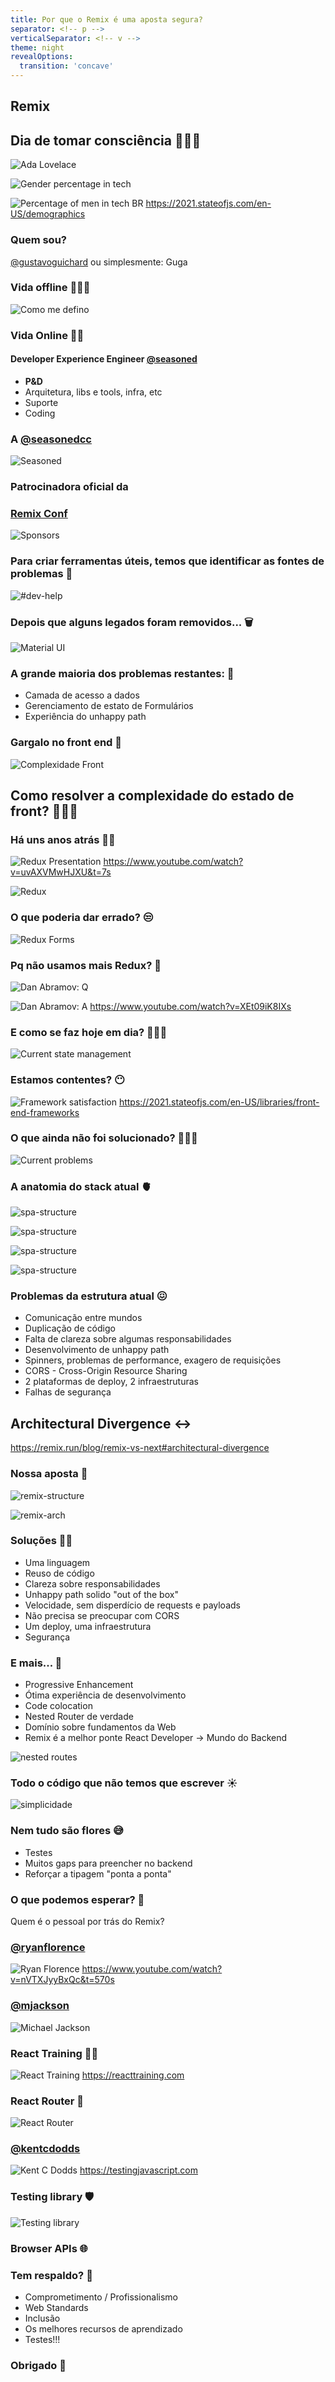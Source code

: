 ```yaml
---
title: Por que o Remix é uma aposta segura?
separator: <!-- p -->
verticalSeparator: <!-- v -->
theme: night
revealOptions:
  transition: 'concave'
---
```


## Remix

<!-- p -->

## Dia de tomar consciência 🤦🏻‍♀️
![Ada Lovelace](/assets/ada-lovelace.png)
<!-- v -->
![Gender percentage in tech](/assets/gender.png)
<!-- v -->
![Percentage of men in tech BR](/assets/country-gender.png)
https://2021.stateofjs.com/en-US/demographics

<!-- p -->

### Quem sou?

[@gustavoguichard](https://twitter.com/gustavoguichard)
ou simplesmente: Guga
<!-- v -->
### Vida offline 👨‍👩‍👦
![Como me defino](/assets/offline.png)

<!-- v -->
### Vida Online 🧑‍💻
#### Developer Experience Engineer [@seasoned](https://seasoned.cc)
- __P&D__
- Arquitetura, libs e tools, infra, etc
- Suporte
- Coding

<!-- p -->

### A [@seasonedcc](https://twitter.com/seasonedcc)
![Seasoned](/assets/seasoned.png)
<!-- v -->
### Patrocinadora oficial da
### [Remix Conf](https://remix.run/conf)
![Sponsors](/assets/sponsors.png)

<!-- p -->
### Para criar ferramentas úteis, temos que identificar as fontes de problemas 🔬
![#dev-help](/assets/devhelp.png)

<!-- v -->
### Depois que alguns legados foram removidos... 🗑
![Material UI](/assets/mui.png)

<!-- v -->
### A grande maioria dos problemas restantes: 🦠
- Camada de acesso a dados
- Gerenciamento de estato de Formulários
- Experiência do unhappy path

<!-- v -->
### Gargalo no front end 🍾
![Complexidade Front](/assets/complexidade-front.png)

<!-- p -->
## Como resolver a complexidade do estado de front? 👨🏽‍🚀

<!-- v -->
### Há uns anos atrás 👵🏽
![Redux Presentation](/assets/redux-presentation.png)
https://www.youtube.com/watch?v=uvAXVMwHJXU&t=7s
<!-- v -->
![Redux](/assets/redux.png)
<!-- v -->
### O que poderia dar errado? 😒
![Redux Forms](/assets/redux-forms.png)
<!-- v -->
### Pq não usamos mais Redux? 🚮
![Dan Abramov: Q](/assets/danabramov-question.png)
<!-- v -->
![Dan Abramov: A](/assets/danabramov-answer.png)
https://www.youtube.com/watch?v=XEt09iK8IXs


<!-- p -->
### E como se faz hoje em dia? 👩🏻‍🔬
![Current state management](/assets/current.png)
<!-- v -->
### Estamos contentes? 😶
![Framework satisfaction](/assets/framework-satisfaction.png)
https://2021.stateofjs.com/en-US/libraries/front-end-frameworks

<!-- v -->
### O que ainda não foi solucionado? 🕵🏽‍♀️
![Current problems](/assets/current-problems.png)

<!-- p -->
### A anatomia do stack atual 🫀
![spa-structure](/assets/spa-structure.png)
<!-- v -->
![spa-structure](/assets/spa-structure-1.png)
<!-- v -->
![spa-structure](/assets/spa-structure-2.png)
<!-- v -->
![spa-structure](/assets/spa-structure-3.png)

<!-- v -->
### Problemas da estrutura atual 😖
- Comunicação entre mundos
- Duplicação de código
- Falta de clareza sobre algumas responsabilidades
- Desenvolvimento de unhappy path
- Spinners, problemas de performance, exagero de requisições
- CORS - Cross-Origin Resource Sharing
- 2 plataformas de deploy, 2 infraestruturas
- Falhas de segurança

<!-- v -->
## Architectural Divergence ↔️
https://remix.run/blog/remix-vs-next#architectural-divergence

<!-- p -->
### Nossa aposta 🤞
![remix-structure](/assets/remix-structure.png)
<!-- v -->
![remix-arch](/assets/remix-arch.png)
<!-- v -->
### Soluções 🧞‍♀️
- Uma linguagem
- Reuso de código
- Clareza sobre responsabilidades
- Unhappy path solido "out of the box"
- Velocidade, sem disperdício de requests e payloads
- Não precisa se preocupar com CORS
- Um deploy, uma infraestrutura
- Segurança

<!-- v -->
### E mais... 🎁
- Progressive Enhancement
- Ótima experiência de desenvolvimento
- Code colocation
- Nested Router de verdade
- Domínio sobre fundamentos da Web
- Remix é a melhor ponte React Developer -> Mundo do Backend

<!-- v -->
![nested routes](/assets/nested-routes.gif)

<!-- v -->
### Todo o código que não temos que escrever ☀️
![simplicidade](/assets/leonard-thiessen.jpg)

<!-- p -->
### Nem tudo são flores 😅
- Testes
- Muitos gaps para preencher no backend
- Reforçar a tipagem "ponta a ponta"

<!-- p -->
### O que podemos esperar? 🧐
Quem é o pessoal por trás do Remix?
<!-- v -->
### [@ryanflorence](https://twitter.com/ryanflorence)
![Ryan Florence](/assets/ryan-florence.png)
https://www.youtube.com/watch?v=nVTXJyyBxQc&t=570s
<!-- v -->
### [@mjackson](https://twitter.com/mjackson)
![Michael Jackson](/assets/michael-jackson.png)
<!-- v -->
### React Training 👩‍🎓
![React Training](/assets/react-training.png)
https://reacttraining.com
<!-- v -->
### React Router 🚏
![React Router](/assets/react-router.png)
<!-- v -->
### [@kentcdodds](https://twitter.com/kentcdodds)
![Kent C Dodds](/assets/kentcdodds.png)
https://testingjavascript.com
<!-- v -->
### Testing library 🛡
![Testing library](/assets/testing-library.png)
<!-- v -->
### Browser APIs 🌐
<!-- v -->
### Tem respaldo? 🦾
- Comprometimento / Profissionalismo
- Web Standards
- Inclusão
- Os melhores recursos de aprendizado
- Testes!!!
<!-- p -->
### Obrigado 🙌
